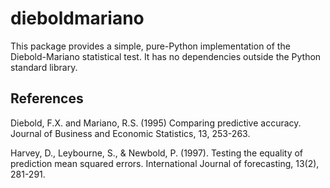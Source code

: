 # dieboldmariano

This package provides a simple, pure-Python implementation of the Diebold-Mariano statistical test. It has no dependencies outside the Python standard library.

## References
Diebold, F.X. and Mariano, R.S. (1995) Comparing predictive accuracy. Journal of Business and Economic Statistics, 13, 253-263.

Harvey, D., Leybourne, S., & Newbold, P. (1997). Testing the equality of prediction mean squared errors. International Journal of forecasting, 13(2), 281-291.